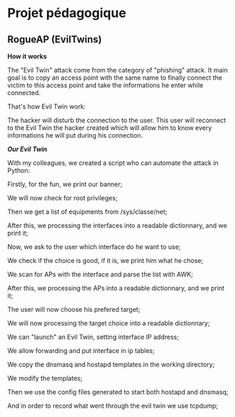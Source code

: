 # Projet pédagogique
## RogueAP (EvilTwins)

__How it works__

The "Evil Twin" attack come from the category of "phishing" attack. It main goal is to copy an access point with the same name to finally connect the victim to this access point and take the informations he enter while connected.

That's how Evil Twin work:

The hacker will disturb the connection to the user. This user will reconnect to the Evil Twin the hacker created which will allow him to know every informations he will put during his connection.

___Our Evil Twin___

With my colleagues, we created a script who can automate the attack in Python:

Firstly, for the fun, we print our banner;

We will now check for root privileges;

Then we get a list of equipments from /sys/classe/net;

After this, we processing the interfaces into a readable dictionnary, and we print it;

Now, we ask to the user which interface do he want to use;

We check if the choice is good, if it is, we print him what he chose;

We scan for APs with the interface and parse the list with AWK;

After this, we processing the APs into a readable dictionnary, and we print it;

The user will now choose his prefered target;

We will now processing the target choice into a readable dictionnary;

We can "launch" an Evil Twin, setting interface IP address;

We allow forwarding and put interface in ip tables;

We copy the dnsmasq and hostapd templates in the working directory;

We modify the templates;

Then we use the config files generated to start both hostapd and dnsmasq;

And in order to record what went through the evil twin we use tcpdump;